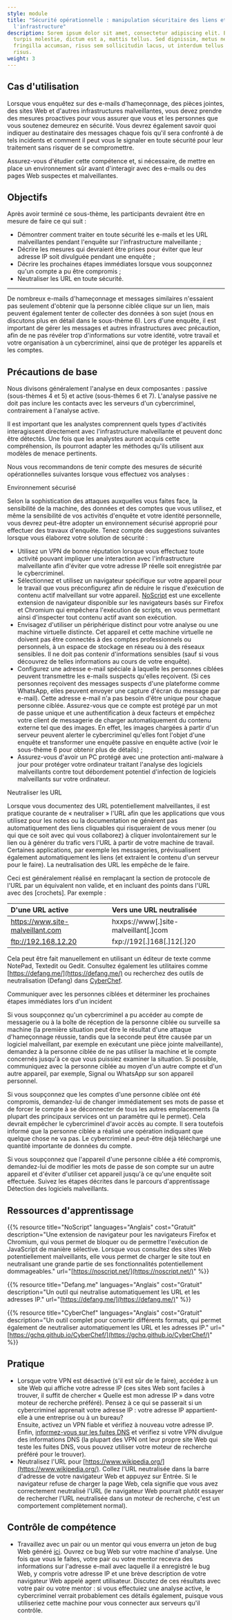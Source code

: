 ```yaml
---
style: module
title: "Sécurité opérationnelle : manipulation sécuritaire des liens et de
  l'infrastructure"
description: Sorem ipsum dolor sit amet, consectetur adipiscing elit. Etiam eu
  turpis molestie, dictum est a, mattis tellus. Sed dignissim, metus nec
  fringilla accumsan, risus sem sollicitudin lacus, ut interdum tellus elit sed
  risus.
weight: 3
---
```


## Cas d'utilisation

Lorsque vous enquêtez sur des e-mails d'hameçonnage, des pièces jointes, des sites Web et d'autres infrastructures malveillantes, vous devez prendre des mesures proactives pour vous assurer que vous et les personnes que vous soutenez demeurez en sécurité. Vous devrez également savoir quoi indiquer au destinataire des messages chaque fois qu'il sera confronté à de tels incidents et comment il peut vous le signaler en toute sécurité pour leur traitement sans risquer de se compromettre.

Assurez-vous d'étudier cette compétence et, si nécessaire, de mettre en place un environnement sûr avant d'interagir avec des e-mails ou des pages Web suspectes et malveillantes.

## Objectifs

Après avoir terminé ce sous-thème, les participants devraient être en mesure de faire ce qui suit :

- Démontrer comment traiter en toute sécurité les e-mails et les URL malveillantes pendant l'enquête sur l'infrastructure malveillante ;
- Décrire les mesures qui devraient être prises pour éviter que leur adresse IP soit divulguée pendant une enquête ;
- Décrire les prochaines étapes immédiates lorsque vous soupçonnez qu'un compte a pu être compromis ;
- Neutraliser les URL en toute sécurité.

---

De nombreux e-mails d'hameçonnage et messages similaires n'essaient pas seulement d'obtenir que la personne ciblée clique sur un lien, mais peuvent également tenter de collecter des données à son sujet (nous en discutons plus en détail dans le sous-thème 6). Lors d'une enquête, il est important de gérer les messages et autres infrastructures avec précaution, afin de ne pas révéler trop d'informations sur votre identité, votre travail et votre organisation à un cybercriminel, ainsi que de protéger les appareils et les comptes.

## Précautions de base

Nous divisons généralement l'analyse en deux composantes : passive (sous-thèmes 4 et 5) et active (sous-thèmes 6 et 7). L'analyse passive ne doit pas inclure les contacts avec les serveurs d'un cybercriminel, contrairement à l'analyse active.

Il est important que les analystes comprennent quels types d'activités interagissent directement avec l'infrastructure malveillante et peuvent donc être détectés. Une fois que les analystes auront acquis cette compréhension, ils pourront adapter les méthodes qu'ils utilisent aux modèles de menace pertinents.

Nous vous recommandons de tenir compte des mesures de sécurité opérationnelles suivantes lorsque vous effectuez vos analyses :

Environnement sécurisé

Selon la sophistication des attaques auxquelles vous faites face, la sensibilité de la machine, des données et des comptes que vous utilisez, et même la sensibilité de vos activités d'enquête et votre identité personnelle, vous devrez peut-être adopter un environnement sécurisé approprié pour effectuer des travaux d'enquête. Tenez compte des suggestions suivantes lorsque vous élaborez votre solution de sécurité :

- Utilisez un VPN de bonne réputation lorsque vous effectuez toute activité pouvant impliquer une interaction avec l'infrastructure malveillante afin d'éviter que votre adresse IP réelle soit enregistrée par le cybercriminel.
- Sélectionnez et utilisez un navigateur spécifique sur votre appareil pour le travail que vous préconfigurez afin de réduire le risque d'exécution de contenu actif malveillant sur votre appareil. [NoScript](https://noscript.net/) est une excellente extension de navigateur disponible sur les navigateurs basés sur Firefox et Chromium qui empêchera l'exécution de scripts, en vous permettant ainsi d'inspecter tout contenu actif avant son exécution.
- Envisagez d'utiliser un périphérique distinct pour votre analyse ou une machine virtuelle distincte. Cet appareil et cette machine virtuelle ne doivent pas être connectés à des comptes professionnels ou personnels, à un espace de stockage en réseau ou à des réseaux sensibles. Il ne doit pas contenir d'informations sensibles (sauf si vous découvrez de telles informations au cours de votre enquête).
- Configurez une adresse e-mail spéciale à laquelle les personnes ciblées peuvent transmettre les e-mails suspects qu'elles reçoivent. (Si ces personnes reçoivent des messages suspects d'une plateforme comme WhatsApp, elles peuvent envoyer une capture d'écran du message par e-mail). Cette adresse e-mail n'a pas besoin d'être unique pour chaque personne ciblée. Assurez-vous que ce compte est protégé par un mot de passe unique et une authentification à deux facteurs et empêchez votre client de messagerie de charger automatiquement du contenu externe tel que des images. En effet, les images chargées à partir d'un serveur peuvent alerter le cybercriminel qu'elles font l'objet d'une enquête et transformer une enquête passive en enquête active (voir le sous-thème 6 pour obtenir plus de détails) ;
- Assurez-vous d'avoir un PC protégé avec une protection anti-malware à jour pour protéger votre ordinateur traitant l'analyse des logiciels malveillants contre tout débordement potentiel d'infection de logiciels malveillants sur votre ordinateur.

Neutraliser les URL

Lorsque vous documentez des URL potentiellement malveillantes, il est pratique courante de « neutraliser » l'URL afin que les applications que vous utilisez pour les notes ou la documentation ne génèrent pas automatiquement des liens cliquables qui risqueraient de vous mener (ou qui que ce soit avec qui vous collaborez) à cliquer involontairement sur le lien ou à générer du trafic vers l'URL à partir de votre machine de travail. Certaines applications, par exemple les messageries, prévisualisent également automatiquement les liens (et extraient le contenu d'un serveur pour le faire). La neutralisation des URL les empêche de le faire.

Ceci est généralement réalisé en remplaçant la section de protocole de l'URL par un équivalent non valide, et en incluant des points dans l'URL avec des [crochets]. Par exemple :

| D'une URL active                 | Vers une URL neutralisée             |
| :------------------------------- | :----------------------------------- |
| https://www.site-malveillant.com | hxxps://www[.]site-malveillant[.]com |
| ftp://192.168.12.20              | fxp://192[.]168[.]12[.]20            |

Cela peut être fait manuellement en utilisant un éditeur de texte comme NotePad, Textedit ou Gedit. Consultez également les utilitaires comme [https://defang.me/](https://defang.me/) ou recherchez des outils de neutralisation (Defang) dans [CyberChef](https://gchq.github.io/CyberChef).

Communiquer avec les personnes ciblées et déterminer les prochaines étapes immédiates lors d'un incident

Si vous soupçonnez qu'un cybercriminel a pu accéder au compte de messagerie ou à la boîte de réception de la personne ciblée ou surveille sa machine (la première situation peut être le résultat d'une attaque d'hameçonnage réussie, tandis que la seconde peut être causée par un logiciel malveillant, par exemple en exécutant une pièce jointe malveillante), demandez à la personne ciblée de ne pas utiliser la machine et le compte concernés jusqu'à ce que vous puissiez examiner la situation. Si possible, communiquez avec la personne ciblée au moyen d'un autre compte et d'un autre appareil, par exemple, Signal ou WhatsApp sur son appareil personnel.

Si vous soupçonnez que les comptes d'une personne ciblée ont été compromis, demandez-lui de changer immédiatement ses mots de passe et de forcer le compte à se déconnecter de tous les autres emplacements (la plupart des principaux services ont un paramètre qui le permet). Cela devrait empêcher le cybercriminel d'avoir accès au compte. Il sera toutefois informé que la personne ciblée a réalisé une opération indiquant que quelque chose ne va pas. Le cybercriminel a peut-être déjà téléchargé une quantité importante de données du compte.

Si vous soupçonnez que l'appareil d'une personne ciblée a été compromis, demandez-lui de modifier les mots de passe de son compte sur un autre appareil et d'éviter d'utiliser cet appareil jusqu'à ce qu'une enquête soit effectuée. Suivez les étapes décrites dans le parcours d'apprentissage Détection des logiciels malveillants.

## Ressources d'apprentissage

{{% resource title="NoScript" languages="Anglais" cost="Gratuit" description="Une extension de navigateur pour les navigateurs Firefox et Chromium, qui vous permet de bloquer ou de permettre l'exécution de JavaScript de manière sélective. Lorsque vous consultez des sites Web potentiellement malveillants, elle vous permet de charger le site tout en neutralisant une grande partie de ses fonctionnalités potentiellement dommageables." url="[https://noscript.net/](https://noscript.net/)" %}}

{{% resource title="Defang.me" languages="Anglais" cost="Gratuit" description="Un outil qui neutralise automatiquement les URL et les adresses IP." url="[https://defang.me/](https://defang.me/)" %}}

{{% resource title="CyberChef" languages="Anglais" cost="Gratuit" description="Un outil complet pour convertir différents formats, qui permet également de neutraliser automatiquement les URL et les adresses IP." url="[https://gchq.github.io/CyberChef/](https://gchq.github.io/CyberChef/)" %}}

## Pratique

- Lorsque votre VPN est désactivé (s'il est sûr de le faire), accédez à un site Web qui affiche votre adresse IP (ces sites Web sont faciles à trouver, il suffit de chercher « Quelle est mon adresse IP » dans votre moteur de recherche préféré). Pensez à ce qui se passerait si un cybercriminel apprenait votre adresse IP : votre adresse IP appartient-elle à une entreprise ou à un bureau? \
  Ensuite, activez un VPN fiable et vérifiez à nouveau votre adresse IP. \
  Enfin, [informez-vous sur les fuites DNS](https://mullvad.net/en/help/all-about-dns-servers-and-privacy) et vérifiez si votre VPN divulgue des informations DNS (la plupart des VPN ont leur propre site Web qui teste les fuites DNS, vous pouvez utiliser votre moteur de recherche préféré pour le trouver).
- Neutralisez l'URL pour [https://www.wikipedia.org/](https://www.wikipedia.org/). Collez l'URL neutralisée dans la barre d'adresse de votre navigateur Web et appuyez sur Entrée. Si le navigateur refuse de charger la page Web, cela signifie que vous avez correctement neutralisé l'URL (le navigateur Web pourrait plutôt essayer de rechercher l'URL neutralisée dans un moteur de recherche, c'est un comportement complètement normal).

## Contrôle de compétence

- Travaillez avec un pair ou un mentor qui vous enverra un jeton de bug Web généré [ici](https://canarytokens.org/generate). Ouvrez ce bug Web sur votre machine d'analyse. Une fois que vous le faites, votre pair ou votre mentor recevra des informations sur l'adresse e-mail avec laquelle il a enregistré le bug Web, y compris votre adresse IP et une brève description de votre navigateur Web appelé agent utilisateur. Discutez de ces résultats avec votre pair ou votre mentor : si vous effectuiez une analyse active, le cybercriminel verrait probablement ces détails également, puisque vous utiliseriez cette machine pour vous connecter aux serveurs qu'il contrôle.
